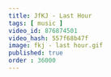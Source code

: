 ```yaml
---
title: JfKJ - Last Hour
tags: [ music ]
video_id: 876874501
video_hash: 557f68b47f
image: fkj - last hour.gif
published: true
order : 36000
---
```

